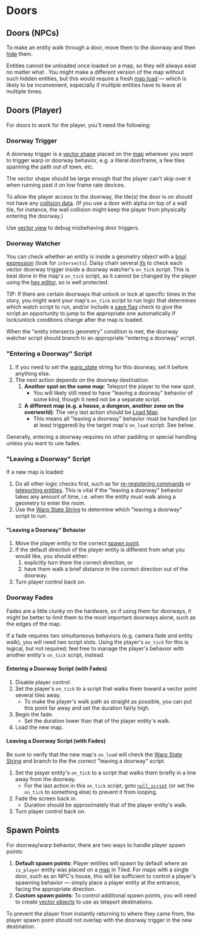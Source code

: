 # Doors

## Doors (NPCs)

To make an entity walk through a door, move them to the doorway and then [hide](hiding_an_entity) them.

Entities cannot be unloaded once loaded on a map, so they will always exist no matter what . You might make a different version of the map without such hidden entities, but this would require a fresh [map load](maps#map-loads) — which is likely to be inconvenient, especially if multiple entities have to leave at multiple times.

## Doors (Player)

For doors to work for the player, you'll need the following:

### Doorway Trigger

A doorway trigger is a [vector shape](vector_objects) placed on the [map](maps) wherever you want to trigger warp or doorway behavior, e.g. a literal doorframe, a few tiles spanning the path out of town, etc.

The vector shape should be large enough that the player can't skip over it when running past it on low frame rate devices.

To allow the player access to the doorway, the tile(s) the door is on should not have any [collision data](tilesets#tile-collisions). (If you use a door with alpha on top of a wall tile, for instance, the wall collision might keep the player from physically entering the doorway.)

Use [vector view](debug_tools#vector-view) to debug misbehaving door triggers.

### Doorway Watcher

You can check whether an entity is inside a geometry object with a [bool expression](expressions_and_operators#bool-operands) (look for `intersects`). Daisy chain several [ifs](script_control_flow#if--else-chain) to check each vector doorway trigger inside a doorway watcher's `on_tick` script. This is best done in the map's `on_tick` script, as it cannot be changed by the player using the [hex editor](hex_editor), so is well protected.

TIP: If there are certain doorways that unlock or lock at specific times in the story, you might want your map's `on_tick` script to run logic that determines which watch script to run, and/or include a [save flag](state#save-flags) check to give the script an opportunity to jump to the appropriate one automatically if lock/unlock conditions change after the map is loaded.

When the "entity intersects geometry" condition is met, the doorway watcher script should branch to an appropriate "entering a doorway" script.

### "Entering a Doorway" Script

1. If you need to set the [warp_state](state#warp-state-string) string for this doorway, set it before anything else.
2. The next action depends on the doorway destination:
	1. **Another spot on the same map**: Teleport the player to the new spot.
		- You will likely still need to have "leaving a doorway" behavior of some kind, though it need not be a separate script.
	2. **A different map (e.g. a house, a dungeon, another zone on the overworld)**: The very last action should be [Load Map](actions#load-map).
		- This means all "leaving a doorway" behavior must be handled (or at least triggered) by the target map's `on_load` script. See below.

Generally, entering a doorway requires no other padding or special handling unless you want to use fades.

### "Leaving a Doorway" Script

If a new map is loaded:
1. Do all other logic checks first, such as for [re-registering commands](commands#command-actions) or [teleporting entities](actions#position-assignment). This is vital if the "leaving a doorway" behavior takes any amount of time, i.e. when the entity must walk along a geometry to enter the room.
2. Use the [Warp State String](state#warp-state-string) to determine which "leaving a doorway" script to run.

#### "Leaving a Doorway" Behavior

1. Move the player entity to the correct [spawn point](#spawn-points).
2. If the default direction of the player entity is different from what you would like, you should either:
	1. explicitly turn them the correct direction, or
	2. have them walk a brief distance in the correct direction out of the doorway.
3. Turn player control back on.

### Doorway Fades

Fades are a little clunky on the hardware, so if using them for doorways, it might be better to limit them to the most important doorways alone, such as the edges of the map.

If a fade requires two simultaneous behaviors (e.g. camera fade and entity walk), you will need two script slots. Using the player's `on_tick` for this is logical, but not required; feel free to manage the player's behavior with another entity's `on_tick` script, instead.

#### Entering a Doorway Script (with Fades)

1. Disable player control.
2. Set the player's `on_tick` to a script that walks them toward a vector point several tiles away.
	- To make the player's walk path as straight as possible, you can put this point far away and set the duration fairly high.
3. Begin the fade.
	- Set the duration lower than that of the player entity's walk.
4. Load the new map.

#### Leaving a Doorway Script (with Fades)

Be sure to verify that the new map's `on_load` will check the [Warp State String](state#warp-state-string) and branch to the the correct "leaving a doorway" script.

1. Set the player entity's `on_tick` to a script that walks them briefly in a line away from the doorway.
	- For the last action in this `on_tick` script, goto [`null_script`](scripts#null-script) (or set the `on_tick` to something else) to prevent it from looping.
2. Fade the screen back in.
	- Duration should be approximately that of the player entity's walk.
3. Turn player control back on.

## Spawn Points

For doorway/warp behavior, there are two ways to handle player spawn points:

1. **Default spawn points**: Player entities will spawn by default where an `is_player` entity was placed on a [map](maps) in Tiled. For maps with a single door, such as an NPC's house, this will be sufficient to control a player's spawning behavior — simply place a player entity at the entrance, facing the appropriate direction.
2. **Custom spawn points**: To control additional spawn points, you will need to create [vector objects](vector_objects) to use as teleport destinations.

To prevent the player from instantly returning to where they came from, the player spawn point should not overlap with the doorway trigger in the new destination.

